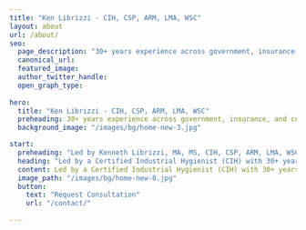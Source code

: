 ```yaml
---
title: "Ken Librizzi - CIH, CSP, ARM, LMA, WSC"
layout: about
url: /about/
seo:
  page_description: "30+ years experience across government, insurance, and consulting"
  canonical_url:
  featured_image:
  author_twitter_handle:
  open_graph_type:
  
hero:
  title: "Ken Librizzi - CIH, CSP, ARM, LMA, WSC"
  preheading: 30+ years experience across government, insurance, and consulting
  background_image: "/images/bg/home-new-3.jpg"

start:
  preheading: "Led by Kenneth Librizzi, MA, MS, CIH, CSP, ARM, LMA, WSC"
  heading: "Led by a Certified Industrial Hygienist (CIH) with 30+ years of experience"
  content: Led by a Certified Industrial Hygienist (CIH) with 30+ years of experience, Mold Inspection 24/7 delivers high-level environmental health expertise in a format clients can actually use. We serve both residential and commercial properties across Florida, from condos and single-family homes to offices and managed communities. Whether you're a homeowner, property manager, or legal professional, we bring clarity, confidence, and regulatory-level knowledge to every inspection—without delay, drama, or inflated pricing.
  image_path: "/images/bg/home-new-8.jpg"
  button:
    text: "Request Consultation"
    url: "/contact/"
  
---
```




